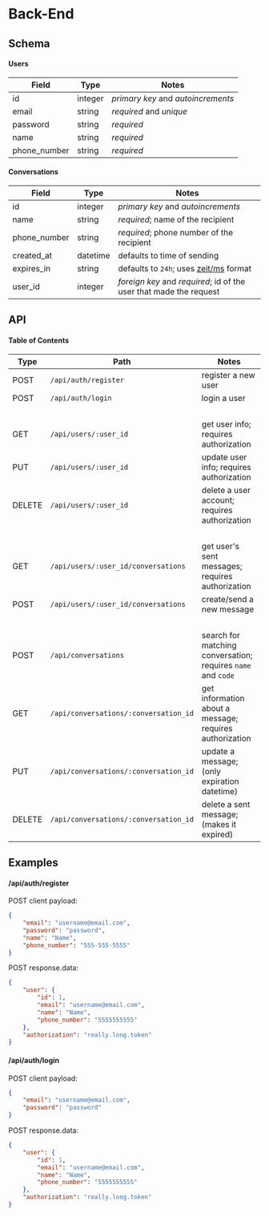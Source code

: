 # Back-End
## Schema
#### Users
|Field|Type|Notes|
|--|--|--------|
|id|integer|*primary key* and *autoincrements*|
|email|string|*required* and *unique*|
|password|string|*required*|
|name|string|*required*|
|phone_number|string|*required*|

#### Conversations
|Field|Type|Notes|
|--|--|--------|
|id|integer|*primary key* and *autoincrements*|
|name|string|*required*; name of the recipient|
|phone_number|string|*required*; phone number of the recipient|
|created_at|datetime|defaults to time of sending|
|expires_in|string|defaults to `24h`; uses [zeit/ms](https://github.com/zeit/ms) format|
|user_id|integer|*foreign key* and *required*; id of the user that made the request|

## API
#### Table of Contents
|Type|Path|Notes|
|--|--|--------|
|POST|`/api/auth/register`|register a new user|
|POST|`/api/auth/login`|login a user|
|&nbsp;|||
|GET|`/api/users/:user_id`|get user info; requires authorization|
|PUT|`/api/users/:user_id`|update user info; requires authorization|
|DELETE|`/api/users/:user_id`|delete a user account; requires authorization|
|&nbsp;|||
|GET|`/api/users/:user_id/conversations`|get user's sent messages; requires authorization|
|POST|`/api/users/:user_id/conversations`|create/send a new message|
|&nbsp;|||
|POST|`/api/conversations`|search for matching conversation; requires `name` and `code`|
|GET|`/api/conversations/:conversation_id`|get information about a message; requires authorization|
|PUT|`/api/conversations/:conversation_id`|update a message; (only expiration datetime)|
|DELETE|`/api/conversations/:conversation_id`|delete a sent message; (makes it expired)|

## Examples
#### /api/auth/register
POST client payload:
```json
{
	"email": "username@email.com",
	"password": "password",
	"name": "Name",
	"phone_number": "555-555-5555"
}
```
POST response.data:
```json
{
    "user": {
        "id": 1,
        "email": "username@email.com",
        "name": "Name",
        "phone_number": "5555555555"
    },
    "authorization": "really.long.token"
}
```
#### /api/auth/login
POST client payload:
```json
{
	"email": "username@email.com",
	"password": "password"
}
```
POST response.data:
```json
{
    "user": {
        "id": 1,
        "email": "username@email.com",
        "name": "Name",
        "phone_number": "5555555555"
    },
    "authorization": "really.long.token"
}
```